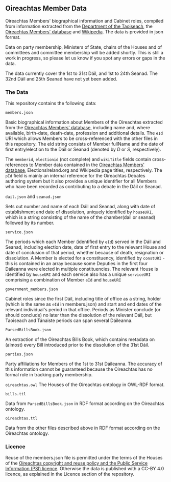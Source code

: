 
## Oireachtas Member Data



Oireachtas Members' biographical information and Cabinet roles, compiled from information extracted from the [Department of the Taoiseach](http://taoiseach.ie/eng/Historical_Information/History_of_Government/), the [Oireachtas Members' database](http://www.oireachtas.ie/members-hist/) and [Wikipedia](https://en.wikipedia.org/wiki/Category:Oireachtas). The data is provided in json format.

Data on party membership, Ministers of State, chairs of the Houses and of committees and committee membership will be added shortly. This is still a work in progress, so please let us know if you spot any errors or gaps in the data.

The data currently cover the 1st to 31st Dáil, and 1st to 24th Seanad. The 32nd Dáil and 25th Seanad have not yet been added.

### The Data

This repository contains the following data:

``members.json``

  Basic biographical information about Members of the Oireachtas extracted from the [Oireachtas Members' database](http://www.oireachtas.ie/members-hist/), including name and, where available, birth-date, death-date, profession and additional details. The ``eId`` URI which allows Members to be cross-referenced with the other files in this repository. The eId string consists of Member fullName and the date of first entry/election to the Dáil or Seanad (denoted by *D* or *S*, respectively).

  The ``memberid``, ``electionid`` (not complete) and ``wikiTitle`` fields contain cross-references to Member data contained in the [Oireachtas Members' database](http://www.oireachtas.ie/members-hist/), ElectionsIreland.org and Wikipedia page titles, respectively. The ``pId`` field is mainly an internal reference for the Oireachtas Debates authoring system but it also provides a unique identifier for all Members who have been recorded as contributing to a debate in the Dáil or Seanad.

``dail.json`` and ``seanad.json``

  Sets out number and name of each Dáil and Seanad, along with date of establishment and date of dissolution, uniquely identified by ``houseURI``, which is a string consisting of the name of the chamber(dail or seanad) followed by its number.

``service.json``

  The periods which each Member (identified by ``eId``) served in the Dáil and Seanad, including election date, date of first entry to the relevant House and date of conclusion of that period, whether because of death, resignation or dissolution. A Member is elected for a constituency, identified by ``constURI`` - this is contained in an array because some Deputies in the first four Dáileanna were elected in multiple constituencies. The relevant House is identified by ``houseURI`` and each service also has a unique ``serviceURI`` comprising a combination of Member ``eId`` and ``houseURI``


``government_members.json``

  Cabinet roles since the first Dáil, including title of office as a string, holder (which is the same as ``eId`` in members.json) and start and end dates of the relevant individual's period in that office. Periods as Minister conclude (or should conclude) no later than the dissolution of the relevant Dáil, but Taoiseach and Tánaiste periods can span several Dáileanna.

``ParsedBillsBook.json``

An extraction of the Oireachtas Bills Book, which contains metadata on (almost) every Bill introduced prior to the dissolution of the 31st Dáil.

``parties.json``

Party affiliations for Members of the 1st to 31st Dáileanna. The accuracy of this information cannot be guaranteed because the Oireachtas has no formal role in tracking party membership.

``oireachtas.owl``
The Houses of the Oireachtas ontology in OWL-RDF format.

``bills.ttl``

Data from ``ParsedBillsBook.json`` in RDF format according on the Oireachtas ontology.

``oireachtas.ttl``

Data from the other files described above in RDF format according on the Oireachtas ontology.



### Licence

Reuse of the members.json file is permitted under the terms of the Houses of the [Oireachtas copyright and reuse policy and the Public Service Information (PSI) licence](http://www.oireachtas.ie/parliament/about/copyrightandre-use/). Otherwise the data is published with a CC-BY 4.0 licence, as explained in the Licence section of the repository.
